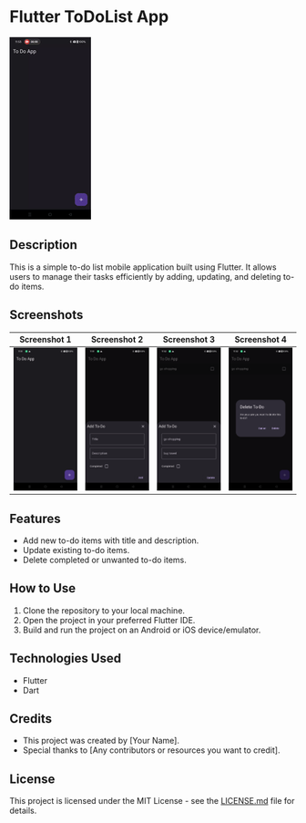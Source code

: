 # Flutter ToDoList App

![App Demo GIF](screenshot/to_do.gif)

## Description

This is a simple to-do list mobile application built using Flutter. It allows users to manage their tasks efficiently by adding, updating, and deleting to-do items.

## Screenshots

| Screenshot 1 | Screenshot 2 | Screenshot 3 | Screenshot 4 |
|--------------|--------------|--------------|--------------|
| ![Homescreen](screenshot/Homescreen.png) | ![Add Todo](screenshot/addtodo.png) | ![Delete Task](screenshot/edittodo.png) | ![Edit Todo](screenshot/deletetodo.png) |

## Features

- Add new to-do items with title and description.
- Update existing to-do items.
- Delete completed or unwanted to-do items.

## How to Use

1. Clone the repository to your local machine.
2. Open the project in your preferred Flutter IDE.
3. Build and run the project on an Android or iOS device/emulator.

## Technologies Used

- Flutter
- Dart

## Credits

- This project was created by [Your Name].
- Special thanks to [Any contributors or resources you want to credit].

## License

This project is licensed under the MIT License - see the [LICENSE.md](100-day-coding-challenge/LICENSE) file for details.
